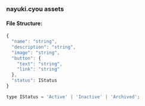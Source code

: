 ### nayuki.cyou assets

#### File Structure:

```js
{
  "name": "string",
  "description": "string",
  "image": "string",
  "button": {
    "text": "string",
    "link": "string"
  },
  "status": IStatus
}

type IStatus = 'Active' | 'Inactive' | 'Archived';
```
